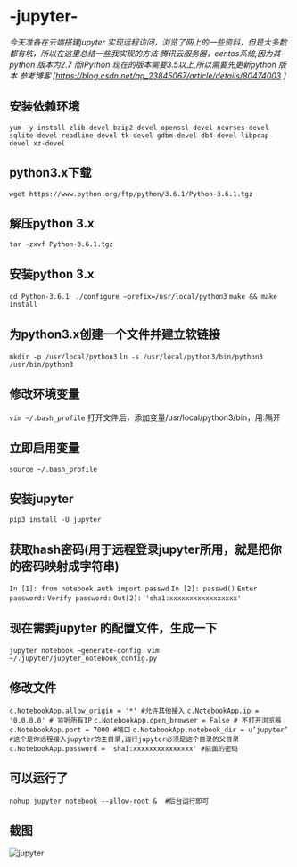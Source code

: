 # -jupyter-

*今天准备在云端搭建jupyter 实现远程访问，浏览了网上的一些资料，但是大多数都有坑，所以在这里总结一些我实现的方法*
*腾讯云服务器，centos系统,因为其python 版本为2.7 而IPython 现在的版本需要3.5以上,所以需要先更新python 版本*
*参考博客 [https://blog.csdn.net/qq_23845067/article/details/80474003 ]*

## 安装依赖环境
``yum -y install zlib-devel bzip2-devel openssl-devel ncurses-devel sqlite-devel readline-devel tk-devel gdbm-devel db4-devel libpcap-devel xz-devel``

## python3.x下载
``wget https://www.python.org/ftp/python/3.6.1/Python-3.6.1.tgz``

## 解压python 3.x
``tar -zxvf Python-3.6.1.tgz``

## 安装python 3.x
``cd Python-3.6.1 ``
``./configure –prefix=/usr/local/python3``
``make && make install``

## 为python3.x创建一个文件并建立软链接
``mkdir -p /usr/local/python3``
``ln -s /usr/local/python3/bin/python3 /usr/bin/python3``

## 修改环境变量
``vim ~/.bash_profile``
打开文件后，添加变量/usr/local/python3/bin，用:隔开

## 立即启用变量
``source ~/.bash_profile``

## 安装jupyter 
``pip3 install -U jupyter``

## 获取hash密码(用于远程登录jupyter所用，就是把你的密码映射成字符串)
``In [1]: from notebook.auth import passwd``
``In [2]: passwd()``
``Enter password:``
``Verify password:``
``Out[2]: 'sha1:xxxxxxxxxxxxxxxxx'``

## 现在需要jupyter 的配置文件，生成一下
``jupyter notebook –generate-config ``
``vim ~/.jupyter/jupyter_notebook_config.py``

## 修改文件
``c.NotebookApp.allow_origin = '*' #允许其他接入``
``c.NotebookApp.ip = '0.0.0.0' # 监听所有IP``
``c.NotebookApp.open_browser = False # 不打开浏览器``
``c.NotebookApp.port = 7000 #端口``
``c.NotebookApp.notebook_dir = u’jupyter’ #这个是你远程接入jupyter的主目录,运行jupyter必须是这个目录的父目录``
``c.NotebookApp.password = 'sha1:xxxxxxxxxxxxxxx' #前面的密码``

## 可以运行了
``nohup jupyter notebook --allow-root &  #后台运行即可``

## 截图
![jupyter]()



